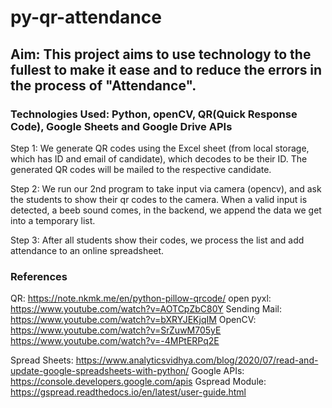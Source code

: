 # py-qr-attendance
## Aim: This project aims to use technology to the fullest to make it ease and to reduce the errors in the process of "Attendance".

### Technologies Used: Python, openCV, QR(Quick Response Code), Google Sheets and Google Drive APIs

Step 1: We generate QR codes using the Excel sheet (from local storage, which has ID and email of candidate), which decodes to be their ID.
The generated QR codes will be mailed to the respective candidate.

Step 2: We run our 2nd program to take input via camera (opencv), and ask the students to show their qr codes to the camera. When a valid input is detected, a beeb sound comes, in the backend, we append the data we get into a temporary list.

Step 3: After all students show their codes, we process the list and add attendance to an online spreadsheet.

### References
QR: https://note.nkmk.me/en/python-pillow-qrcode/
open pyxl: https://www.youtube.com/watch?v=AOTCpZbC80Y
Sending Mail: https://www.youtube.com/watch?v=bXRYJEKjqIM
OpenCV: https://www.youtube.com/watch?v=SrZuwM705yE
		https://www.youtube.com/watch?v=-4MPtERPq2E

Spread Sheets: https://www.analyticsvidhya.com/blog/2020/07/read-and-update-google-spreadsheets-with-python/
Google APIs: https://console.developers.google.com/apis
Gspread Module: https://gspread.readthedocs.io/en/latest/user-guide.html
